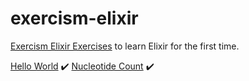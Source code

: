 # exercism-elixir

[Exercism Elixir Exercises](http://exercism.io/languages/elixir/exercises) to learn Elixir for the first time.

[Hello World](hello-world/README.md) :heavy_check_mark:
[Nucleotide Count](nucleotide-count/README.md) :heavy_check_mark:
